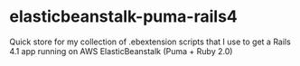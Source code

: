 elasticbeanstalk-puma-rails4
============================

Quick store for my collection of .ebextension scripts that I use to get a Rails 4.1 app running on AWS ElasticBeanstalk (Puma + Ruby 2.0)
